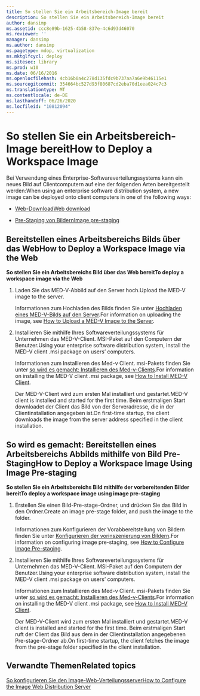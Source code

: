```yaml
---
title: So stellen Sie ein Arbeitsbereich-Image bereit
description: So stellen Sie ein Arbeitsbereich-Image bereit
author: dansimp
ms.assetid: ccc8e89b-1625-4b58-837e-4c6d93d46070
ms.reviewer: ''
manager: dansimp
ms.author: dansimp
ms.pagetype: mdop, virtualization
ms.mktglfcycl: deploy
ms.sitesec: library
ms.prod: w10
ms.date: 06/16/2016
ms.openlocfilehash: 4cb16b0a4c278d135fdc9b737aa7a6e9b46115e1
ms.sourcegitcommit: 354664bc527d93f80687cd2eba70d1eea024c7c3
ms.translationtype: MT
ms.contentlocale: de-DE
ms.lasthandoff: 06/26/2020
ms.locfileid: "10812094"
---
```

# <span data-ttu-id="56ccc-103">So stellen Sie ein Arbeitsbereich-Image bereit</span><span class="sxs-lookup"><span data-stu-id="56ccc-103">How to Deploy a Workspace Image</span></span>


<span data-ttu-id="56ccc-104">Bei Verwendung eines Enterprise-Softwareverteilungssystems kann ein neues Bild auf Clientcomputern auf eine der folgenden Arten bereitgestellt werden:</span><span class="sxs-lookup"><span data-stu-id="56ccc-104">When using an enterprise software distribution system, a new image can be deployed onto client computers in one of the following ways:</span></span>

-   [<span data-ttu-id="56ccc-105">Web-Download</span><span class="sxs-lookup"><span data-stu-id="56ccc-105">Web download</span></span>](#bkmk-howtodeployaworkspaceimageviatheweb)

-   [<span data-ttu-id="56ccc-106">Pre-Staging von Bildern</span><span class="sxs-lookup"><span data-stu-id="56ccc-106">Image pre-staging</span></span>](#bkmk-howtodeployaworkspaceimageusingimageprestaging)

## <a href="" id="bkmk-howtodeployaworkspaceimageviatheweb"></a><span data-ttu-id="56ccc-107">Bereitstellen eines Arbeitsbereichs Bilds über das Web</span><span class="sxs-lookup"><span data-stu-id="56ccc-107">How to Deploy a Workspace Image via the Web</span></span>


**<span data-ttu-id="56ccc-108">So stellen Sie ein Arbeitsbereichs Bild über das Web bereit</span><span class="sxs-lookup"><span data-stu-id="56ccc-108">To deploy a workspace image via the Web</span></span>**

1.  <span data-ttu-id="56ccc-109">Laden Sie das MED-V-Abbild auf den Server hoch.</span><span class="sxs-lookup"><span data-stu-id="56ccc-109">Upload the MED-V image to the server.</span></span>

    <span data-ttu-id="56ccc-110">Informationen zum Hochladen des Bilds finden Sie unter [Hochladen eines MED-V-Bilds auf den Server](how-to-upload-a-med-v-image-to-the-server.md).</span><span class="sxs-lookup"><span data-stu-id="56ccc-110">For information on uploading the image, see [How to Upload a MED-V Image to the Server](how-to-upload-a-med-v-image-to-the-server.md).</span></span>

2.  <span data-ttu-id="56ccc-111">Installieren Sie mithilfe Ihres Softwareverteilungssystems für Unternehmen das MED-V-Client. MSI-Paket auf den Computern der Benutzer.</span><span class="sxs-lookup"><span data-stu-id="56ccc-111">Using your enterprise software distribution system, install the MED-V client .msi package on users’ computers.</span></span>

    <span data-ttu-id="56ccc-112">Informationen zum Installieren des Med-v Client. msi-Pakets finden Sie unter [so wird es gemacht: Installieren des Med-v-Clients](how-to-install-med-v-clientesds.md).</span><span class="sxs-lookup"><span data-stu-id="56ccc-112">For information on installing the MED-V client .msi package, see [How to Install MED-V Client](how-to-install-med-v-clientesds.md).</span></span>

    <span data-ttu-id="56ccc-113">Der MED-V-Client wird zum ersten Mal installiert und gestartet.</span><span class="sxs-lookup"><span data-stu-id="56ccc-113">MED-V client is installed and started for the first time.</span></span> <span data-ttu-id="56ccc-114">Beim erstmaligen Start downloadet der Client das Bild von der Serveradresse, die in der Clientinstallation angegeben ist.</span><span class="sxs-lookup"><span data-stu-id="56ccc-114">On first-time startup, the client downloads the image from the server address specified in the client installation.</span></span>

## <a href="" id="bkmk-howtodeployaworkspaceimageusingimageprestaging"></a><span data-ttu-id="56ccc-115">So wird es gemacht: Bereitstellen eines Arbeitsbereichs Abbilds mithilfe von Bild Pre-Staging</span><span class="sxs-lookup"><span data-stu-id="56ccc-115">How to Deploy a Workspace Image Using Image Pre-staging</span></span>


**<span data-ttu-id="56ccc-116">So stellen Sie ein Arbeitsbereichs Bild mithilfe der vorbereitenden Bilder bereit</span><span class="sxs-lookup"><span data-stu-id="56ccc-116">To deploy a workspace image using image pre-staging</span></span>**

1.  <span data-ttu-id="56ccc-117">Erstellen Sie einen Bild-Pre-stage-Ordner, und drücken Sie das Bild in den Ordner.</span><span class="sxs-lookup"><span data-stu-id="56ccc-117">Create an image pre-stage folder, and push the image to the folder.</span></span>

    <span data-ttu-id="56ccc-118">Informationen zum Konfigurieren der Vorabbereitstellung von Bildern finden Sie unter [Konfigurieren der vorinszenierung von Bildern](how-to-configure-image-pre-staging.md).</span><span class="sxs-lookup"><span data-stu-id="56ccc-118">For information on configuring image pre-staging, see [How to Configure Image Pre-staging](how-to-configure-image-pre-staging.md).</span></span>

2.  <span data-ttu-id="56ccc-119">Installieren Sie mithilfe Ihres Softwareverteilungssystems für Unternehmen das MED-V-Client. MSI-Paket auf den Computern der Benutzer.</span><span class="sxs-lookup"><span data-stu-id="56ccc-119">Using your enterprise software distribution system, install the MED-V client .msi package on users’ computers.</span></span>

    <span data-ttu-id="56ccc-120">Informationen zum Installieren des Med-v Client. msi-Pakets finden Sie unter [so wird es gemacht: Installieren des Med-v-Clients](how-to-install-med-v-clientesds.md).</span><span class="sxs-lookup"><span data-stu-id="56ccc-120">For information on installing the MED-V client .msi package, see [How to Install MED-V Client](how-to-install-med-v-clientesds.md).</span></span>

    <span data-ttu-id="56ccc-121">Der MED-V-Client wird zum ersten Mal installiert und gestartet.</span><span class="sxs-lookup"><span data-stu-id="56ccc-121">MED-V client is installed and started for the first time.</span></span> <span data-ttu-id="56ccc-122">Beim erstmaligen Start ruft der Client das Bild aus dem in der Clientinstallation angegebenen Pre-stage-Ordner ab.</span><span class="sxs-lookup"><span data-stu-id="56ccc-122">On first-time startup, the client fetches the image from the pre-stage folder specified in the client installation.</span></span>

## <span data-ttu-id="56ccc-123">Verwandte Themen</span><span class="sxs-lookup"><span data-stu-id="56ccc-123">Related topics</span></span>


[<span data-ttu-id="56ccc-124">So konfigurieren Sie den Image-Web-Verteilungsserver</span><span class="sxs-lookup"><span data-stu-id="56ccc-124">How to Configure the Image Web Distribution Server</span></span>](how-to-configure-the-image-web-distribution-server.md)

 

 





